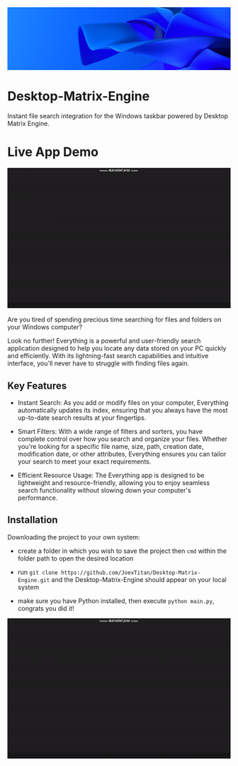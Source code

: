 <img src="img/logo.png">

# Desktop-Matrix-Engine

Instant file search integration for the Windows taskbar powered by Desktop Matrix Engine.

# Live App Demo

<img src="img/first_demo.gif">

Are you tired of spending precious time searching for files and folders on your Windows computer?

Look no further! Everything is a powerful and user-friendly search application designed to help you locate any data stored on your PC quickly and efficiently. With its lightning-fast search capabilities and intuitive interface, you'll never have to struggle with finding files again.

## Key Features

- Instant Search: As you add or modify files on your computer, Everything automatically updates its index, ensuring that you always have the most up-to-date search results at your fingertips.

- Smart Filters: With a wide range of filters and sorters, you have complete control over how you search and organize your files. Whether you're looking for a specific file name, size, path, creation date, modification date, or other attributes, Everything ensures you can tailor your search to meet your exact requirements.

- Efficient Resource Usage: The Everything app is designed to be lightweight and resource-friendly, allowing you to enjoy seamless search functionality without slowing down your computer's performance.

## Installation

Downloading the project to your own system:

- create a folder in which you wish to save the project then `cmd` within the folder path to open the desired location

- run `git clone https://github.com/JoexTitan/Desktop-Matrix-Engine.git` and the Desktop-Matrix-Engine should appear on your local system

- make sure you have Python installed, then execute `python main.py`, congrats you did it!

<img src="img/second_demo.gif">
